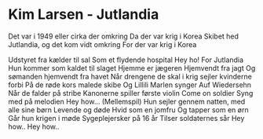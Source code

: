# Kim Larsen - Jutlandia


Det var i 1949 eller cirka der omkring
Da der var krig i Korea
Skibet hed Jutlandia, og det kom vidt omkring
For der var krig i Korea

Udstyret fra kælder til sal
Som et flydende hospital
Hey ho!
For Jutlandia
Hun kommer som kaldet til slaget
Hjemme er jægeren
Hjemvendt fra jagt
Og sømanden hjemvendt fra havet
Når drengene de skal i krig sejler kvinderne forbi
På de røde kors malede skibe
Og Lillili Marlen synger
Auf Wiedersehn
Når de falder på stribe
Kanonerne spiller første violin
Come on soldier
Syng med på melodien
Hey how...
(Mellemspil)
Hun sejler gennem natten, med alle sine børn
Levende og døde
Hvid som en jomfru
Og tapper som en ørn
Går hun krigen i møde
Sygeplejersker på 16 år
Tilser soldaternes sår
Hey how..
Hey how..
